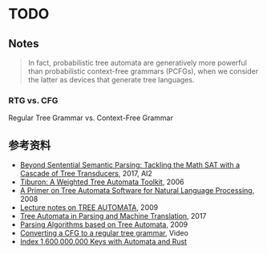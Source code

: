 # TODO 

## Notes
>  In fact, probabilistic tree automata are generatively more powerful than probabilistic context-free grammars (PCFGs), when we consider the latter as devices that generate tree languages.

### RTG vs. CFG

Regular Tree Grammar vs. Context-Free Grammar

## 参考资料
* [Beyond Sentential Semantic Parsing: Tackling the Math SAT with a Cascade of Tree Transducers](http://ai2-website.s3.amazonaws.com/publications/emnlp-sentiential-semantic-parsing.pdf), 2017, AI2
* [Tiburon: A Weighted Tree Automata Toolkit](https://kevincrawfordknight.github.io/papers/ciaa06.pdf), 2006
* [A Primer on Tree Automata Software for Natural Language Processing](https://www.isi.edu/licensed-sw/tiburon/tiburon-tutorial.pdf), 2008
* [Lecture notes on TREE AUTOMATA](https://www8.cs.umu.se/kurser/5DV023/VT09/final.pdf), 2009
* [Tree Automata in Parsing and Machine Translation](http://www.informatik.uni-leipzig.de/alg/pub/slides/2017-04-20.pdf), 2017
* [Parsing Algorithms based on Tree Automata](http://www.ims.uni-stuttgart.de/institut/mitarbeiter/maletti/pub/malsat09.pdf), 2009
* [Converting a CFG to a regular tree grammar](https://www.youtube.com/watch?v=2oQjiRagbFA), Video
* [Index 1,600,000,000 Keys with Automata and Rust](https://blog.burntsushi.net/transducers/)
